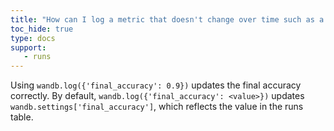 ```yaml
---
title: "How can I log a metric that doesn't change over time such as a final evaluation accuracy?"
toc_hide: true
type: docs
support:
   - runs
---
```

Using `wandb.log({'final_accuracy': 0.9})` updates the final accuracy correctly. By default, `wandb.log({'final_accuracy': <value>})` updates `wandb.settings['final_accuracy']`, which reflects the value in the runs table.